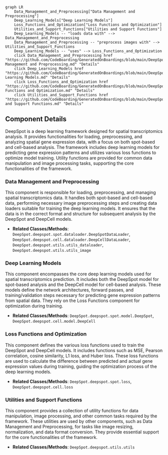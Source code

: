 ```mermaid
graph LR
    Data_Management_and_Preprocessing["Data Management and Preprocessing"]
    Deep_Learning_Models["Deep Learning Models"]
    Loss_Functions_and_Optimization["Loss Functions and Optimization"]
    Utilities_and_Support_Functions["Utilities and Support Functions"]
    Deep_Learning_Models -- "loads data with" --> Data_Management_and_Preprocessing
    Data_Management_and_Preprocessing -- "preprocess images with" --> Utilities_and_Support_Functions
    Deep_Learning_Models -- "uses" --> Loss_Functions_and_Optimization
    click Data_Management_and_Preprocessing href "https://github.com/CodeBoarding/GeneratedOnBoardings/blob/main/DeepSpot/Data Management and Preprocessing.md" "Details"
    click Deep_Learning_Models href "https://github.com/CodeBoarding/GeneratedOnBoardings/blob/main/DeepSpot/Deep Learning Models.md" "Details"
    click Loss_Functions_and_Optimization href "https://github.com/CodeBoarding/GeneratedOnBoardings/blob/main/DeepSpot/Loss Functions and Optimization.md" "Details"
    click Utilities_and_Support_Functions href "https://github.com/CodeBoarding/GeneratedOnBoardings/blob/main/DeepSpot/Utilities and Support Functions.md" "Details"
```

## Component Details

DeepSpot is a deep learning framework designed for spatial transcriptomics analysis. It provides functionalities for loading, preprocessing, and analyzing spatial gene expression data, with a focus on both spot-based and cell-based analysis. The framework includes deep learning models for predicting gene expression patterns and utilizes various loss functions to optimize model training. Utility functions are provided for common data manipulation and image processing tasks, supporting the core functionalities of the framework.

### Data Management and Preprocessing
This component is responsible for loading, preprocessing, and managing spatial transcriptomics data. It handles both spot-based and cell-based data, performing necessary image preprocessing steps and creating data loaders suitable for training the deep learning models. It ensures that the data is in the correct format and structure for subsequent analysis by the DeepSpot and DeepCell models.
- **Related Classes/Methods**: `DeepSpot.deepspot.spot.dataloader.DeepSpotDataLoader`, `DeepSpot.deepspot.cell.dataloader.DeepCellDataLoader`, `DeepSpot.deepspot.utils.utils_dataloader`, `DeepSpot.deepspot.utils.utils_image`

### Deep Learning Models
This component encompasses the core deep learning models used for spatial transcriptomics prediction. It includes both the DeepSpot model for spot-based analysis and the DeepCell model for cell-based analysis. These models define the network architectures, forward passes, and training/validation steps necessary for predicting gene expression patterns from spatial data. They rely on the Loss Functions component for optimization during training.
- **Related Classes/Methods**: `DeepSpot.deepspot.spot.model.DeepSpot`, `DeepSpot.deepspot.cell.model.DeepCell`

### Loss Functions and Optimization
This component defines the various loss functions used to train the DeepSpot and DeepCell models. It includes functions such as MSE, Pearson correlation, cosine similarity, L1 loss, and Huber loss. These loss functions are used to calculate the difference between predicted and actual gene expression values during training, guiding the optimization process of the deep learning models.
- **Related Classes/Methods**: `DeepSpot.deepspot.spot.loss`, `DeepSpot.deepspot.cell.loss`

### Utilities and Support Functions
This component provides a collection of utility functions for data manipulation, image processing, and other common tasks required by the framework. These utilities are used by other components, such as Data Management and Preprocessing, for tasks like image resizing, normalization, and data format conversion. They provide essential support for the core functionalities of the framework.
- **Related Classes/Methods**: `DeepSpot.deepspot.utils.utils`